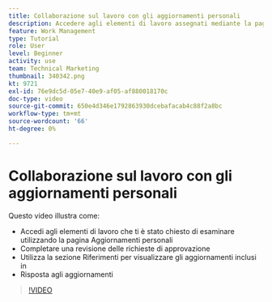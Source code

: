 ```yaml
---
title: Collaborazione sul lavoro con gli aggiornamenti personali
description: Accedere agli elementi di lavoro assegnati mediante la pagina Aggiornamenti personali.
feature: Work Management
type: Tutorial
role: User
level: Beginner
activity: use
team: Technical Marketing
thumbnail: 340342.png
kt: 9721
exl-id: 76e9dc5d-05e7-40e9-af05-af880018170c
doc-type: video
source-git-commit: 650e4d346e1792863930dcebafacab4c88f2a8bc
workflow-type: tm+mt
source-wordcount: '66'
ht-degree: 0%

---
```


# Collaborazione sul lavoro con gli aggiornamenti personali

Questo video illustra come:

* Accedi agli elementi di lavoro che ti è stato chiesto di esaminare utilizzando la pagina Aggiornamenti personali
* Completare una revisione delle richieste di approvazione
* Utilizza la sezione Riferimenti per visualizzare gli aggiornamenti inclusi in
* Risposta agli aggiornamenti

>[!VIDEO](https://video.tv.adobe.com/v/340342/?quality=12&learn=on)
